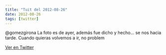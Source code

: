 ```yaml
---
title: "Tuit del 2012-08-26"
date: 2012-08-26
tags: [twitter]
---
```


@gomezgirona La foto es de ayer, además fue dicho y hecho... se nos hacia tarde. Cuando quieras volvemos a ir, no problem



[Ver en Twitter](https://twitter.com/i/web/status/239712699028742145)
